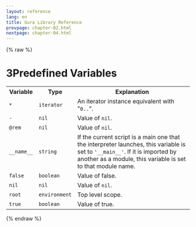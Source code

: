 ```yaml
---
layout: reference
lang: en
title: Gura Library Reference
prevpage: chapter-02.html
nextpage: chapter-04.html
---
```

{% raw %}
<h1><span class="caption-index-1">3</span>Predefined Variables</h1>
<p>
<table class="table">
<tr>
<th>
Variable</th>
<th>
Type</th>
<th>
Explanation</th>
</tr>


<tr>
<td>
<code>*</code></td>
<td>
<code>iterator</code></td>

<td>
An iterator instance equivalent with "<code>0..</code>".</td>
</tr>


<tr>
<td>
<code>-</code></td>
<td>
<code>nil</code></td>

<td>
Value of <code>nil</code>.</td>
</tr>


<tr>
<td>
<code>@rem</code></td>
<td>
<code>nil</code></td>

<td>
Value of <code>nil</code>.</td>
</tr>


<tr>
<td>
<code>__name__</code></td>
<td>
<code>string</code></td>

<td>
If the current script is a main one that the interpreter launches, this variable is set to <code>'__main__'</code>.
If it is imported by another as a module, this variable is set to that module name.</td>
</tr>


<tr>
<td>
<code>false</code></td>
<td>
<code>boolean</code></td>

<td>
Value of false.</td>
</tr>


<tr>
<td>
<code>nil</code></td>
<td>
<code>nil</code></td>

<td>
Value of <code>nil</code>.</td>
</tr>


<tr>
<td>
<code>root</code></td>
<td>
<code>environment</code></td>

<td>
Top level scope.</td>
</tr>


<tr>
<td>
<code>true</code></td>
<td>
<code>boolean</code></td>

<td>
Value of true.</td>
</tr>


</table>

</p>
<p />

{% endraw %}

